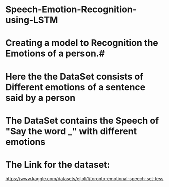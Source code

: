 # Speech-Emotion-Recognition-using-LSTM

# Creating a model to Recognition the Emotions of a person.#
# Here the the DataSet consists of Different emotions of a sentence said by a person 
# The DataSet contains the Speech of "Say the word _" with different emotions

# The Link for the dataset:
https://www.kaggle.com/datasets/ejlok1/toronto-emotional-speech-set-tess
